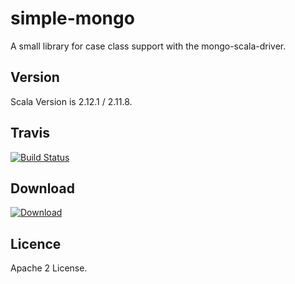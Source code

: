 # simple-mongo

A small library for case class support with the mongo-scala-driver.

## Version


Scala Version is 2.12.1 / 2.11.8.

## Travis

[![Build Status](https://travis-ci.org/sfxcode/simple-mongo.svg?branch=master)](https://travis-ci.org/sfxcode/simple-mongo)

## Download

[ ![Download](https://api.bintray.com/packages/sfxcode/maven/simple-mongo/images/download.svg) ](https://bintray.com/sfxcode/maven/simple-mongo/_latestVersion)

## Licence

Apache 2 License.




